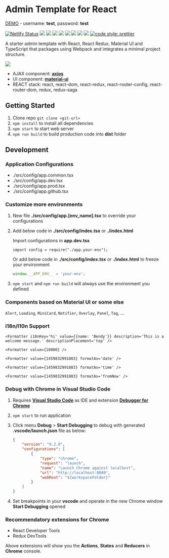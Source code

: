 # Admin Template for React

[DEMO](https://admin-react.bndy.net/) - username: **test**, password: **test**

[![Netlify Status](https://api.netlify.com/api/v1/badges/f1d6e125-33e2-42a7-a97e-67a912d878af/deploy-status)](https://app.netlify.com/sites/admin-react/deploys)
![](https://img.shields.io/badge/Language-TypeScript-blue.svg)
![](https://img.shields.io/badge/Language-SCSS-blue.svg)
![](https://img.shields.io/badge/React-16.3-brightgreen.svg?logo=react)
![](https://img.shields.io/badge/React-Redux-brightgreen.svg?logo=react)
![](https://img.shields.io/badge/React-react--router--config-brightgreen.svg?logo=react)
![](https://img.shields.io/badge/React-react--intl-brightgreen.svg?logo=react)
![](https://img.shields.io/badge/React-connected--react--router-brightgreen.svg?logo=react)
![](https://img.shields.io/badge/React-Redux%20Saga-brightgreen.svg?logo=react)
[![code style: prettier](https://img.shields.io/badge/Code_Style-Prettier-ff69b4.svg)](https://github.com/prettier/prettier)


A starter admin template with React, React Redux, Material UI and TypeScript that packages using Webpack and integrates a minimal project structure.

![](https://raw.githubusercontent.com/bndynet/admin-template-for-react/master/docs/images/admin-home.png)

- AJAX component: **[axios](https://github.com/axios/axios)**
- UI component: **[material-ui](https://material-ui.com/)**
- REACT stack: react, react-dom, react-redux, react-router-config, react-router-dom, redux, redux-saga

## Getting Started

1. Clone repo `git clone <git-url>`
2. `npm install` to install all dependencies
3. `npm start` to start web server
4. `npm run build` to build production code into **dist** folder

## Development

### Application Configurations

- ./src/config/app.common.tsx
- ./src/config/app.dev.tsx
- ./src/config/app.prod.tsx
- ./src/config/app.github.tsx

### Customize more environments

1. New file **./src/config/app.[env_name].tsx** to override your configurations

2. Add below code in **./src/config/index.tsx** or **./index.html**

    Import configurations in **app.dev.tsx**
    ```
    import config = require("./app.your-env");
    ```

    Or add below code in **./src/config/index.tsx** or **./index.html** to freeze your environment
    ```ts
    window.__APP_ENV__ = 'your-env';
    ```

4. `npm start` and `npm run build` will always use the environment you defined

### Components based on Material UI or some else

`Alert`, `Loading`, `MiniCard`, `Notifier`, `Overlay`, `Panel`, `Tag`, ...

### i18n/l10n Support

```tsx
<Formatter i18nKey='hi' value={{name: 'Bendy'}} description='This is a welcome message.' descriptionPlacement='top' />

<Formatter value={10000} />

<Formatter value={1459832991883} formatAs='date' />

<Formatter value={1459832991883} formatAs='time' />

<Formatter value={1459832991883} formatAs='fromNow' />
```

### Debug with **Chrome** in **Visual Studio Code**

1. Requires **[Visual Studio Code](https://code.visualstudio.com/)** as IDE and extension **[Debugger for Chrome](https://marketplace.visualstudio.com/items?itemName=msjsdiag.debugger-for-chrome)**

1. `npm start` to run application

1. Click menu **Debug** > **Start Debugging** to debug with generated **.vscode/launch.json** file as below:

    ```json
    {
        "version": "0.2.0",
        "configurations": [
            {
                "type": "chrome",
                "request": "launch",
                "name": "Launch Chrome against localhost",
                "url": "http://localhost:8080",
                "webRoot": "${workspaceFolder}"
            }
        ]
    }
    ```

1. Set breakpoints in your **vscode** and operate in the new Chrome window **Start Debugging** opened

### Recommendatory extensions for **Chrome**

- React Developer Tools
- Redux DevTools

Above extensions will show you the **Actions**, **States** and **Reducers** in **Chrome** console.